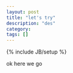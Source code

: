 ```yaml
---
layout: post
title: "let's try"
description: "des"
category: 
tags: []
---
```

{% include JB/setup %}

ok here we go

